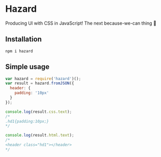 # Hazard

Producing UI with CSS in JavaScript! The next because-we-can thing :japanese_ogre:

## Installation

`npm i hazard`

## Simple usage

```js
var hazard = require('hazard')();
var result = hazard.fromJSON({
  header: {
    padding: '10px'
  }
});

console.log(result.css.text);
/*
.hd1{padding:10px;}
*/

console.log(result.html.text);
/*
<header class="hd1"></header>
*/
```
